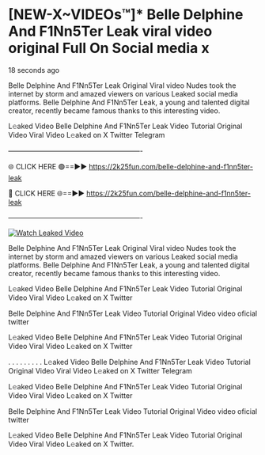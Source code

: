 # [NEW-X~VIDEOs™]* Belle Delphine And F1Nn5Ter Leak viral video original Full On Social media x

18 seconds ago

Belle Delphine And F1Nn5Ter Leak Original Viral video Nudes took the internet by storm and amazed viewers on various Leaked social media platforms. Belle Delphine And F1Nn5Ter Leak, a young and talented digital creator, recently became famous thanks to this interesting video.

L𝚎aked Video Belle Delphine And F1Nn5Ter Leak Video Tutorial Original Video Viral Video L𝚎aked on X Twitter Telegram

———————————————————-

🌐 CLICK HERE 🟢==►► https://2k25fun.com/belle-delphine-and-f1nn5ter-leak

🔴 CLICK HERE 🌐==►► https://2k25fun.com/belle-delphine-and-f1nn5ter-leak

———————————————————-

[![Watch Leaked Video](https://miro.medium.com/v2/resize:fit:828/format:webp/1*cilzJN44JGOrTw9NJCrNHA.gif "Watch Leaked Video")](https://2k25fun.com/belle-delphine-and-f1nn5ter-leak)

Belle Delphine And F1Nn5Ter Leak Original Viral video Nudes took the internet by storm and amazed viewers on various Leaked social media platforms. Belle Delphine And F1Nn5Ter Leak, a young and talented digital creator, recently became famous thanks to this interesting video.

L𝚎aked Video Belle Delphine And F1Nn5Ter Leak Video Tutorial Original Video Viral Video L𝚎aked on X Twitter

Belle Delphine And F1Nn5Ter Leak Video Tutorial Original Video video oficial twitter

L𝚎aked Video Belle Delphine And F1Nn5Ter Leak Video Tutorial Original Video Viral Video L𝚎aked on X Twitter

. . . . . . . . . L𝚎aked Video Belle Delphine And F1Nn5Ter Leak Video Tutorial Original Video Viral Video L𝚎aked on X Twitter Telegram

L𝚎aked Video Belle Delphine And F1Nn5Ter Leak Video Tutorial Original Video Viral Video L𝚎aked on X Twitter

Belle Delphine And F1Nn5Ter Leak Video Tutorial Original Video video oficial twitter

L𝚎aked Video Belle Delphine And F1Nn5Ter Leak Video Tutorial Original Video Viral Video L𝚎aked on X Twitter.